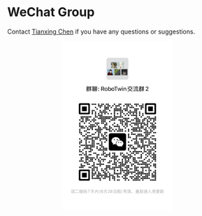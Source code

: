 # WeChat Group

Contact [Tianxing Chen](https://tianxingchen.github.io) if you have any questions or suggestions.

<img src="images/wechat-group.jpg" alt="description" style="display: block; margin: auto; width: 50%;">